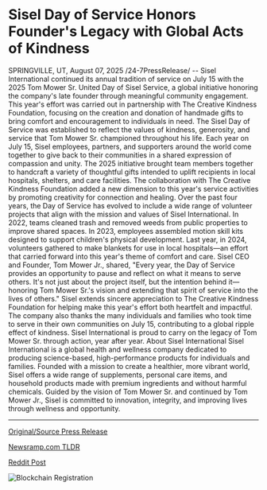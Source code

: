 # Sisel Day of Service Honors Founder's Legacy with Global Acts of Kindness

SPRINGVILLE, UT, August 07, 2025 /24-7PressRelease/ -- Sisel International continued its annual tradition of service on July 15 with the 2025 Tom Mower Sr. United Day of Sisel Service, a global initiative honoring the company's late founder through meaningful community engagement. This year's effort was carried out in partnership with The Creative Kindness Foundation, focusing on the creation and donation of handmade gifts to bring comfort and encouragement to individuals in need.  The Sisel Day of Service was established to reflect the values of kindness, generosity, and service that Tom Mower Sr. championed throughout his life. Each year on July 15, Sisel employees, partners, and supporters around the world come together to give back to their communities in a shared expression of compassion and unity.  The 2025 initiative brought team members together to handcraft a variety of thoughtful gifts intended to uplift recipients in local hospitals, shelters, and care facilities. The collaboration with The Creative Kindness Foundation added a new dimension to this year's service activities by promoting creativity for connection and healing.  Over the past four years, the Day of Service has evolved to include a wide range of volunteer projects that align with the mission and values of Sisel International. In 2022, teams cleaned trash and removed weeds from public properties to improve shared spaces. In 2023, employees assembled motion skill kits designed to support children's physical development. Last year, in 2024, volunteers gathered to make blankets for use in local hospitals—an effort that carried forward into this year's theme of comfort and care.  Sisel CEO and Founder, Tom Mower Jr., shared, "Every year, the Day of Service provides an opportunity to pause and reflect on what it means to serve others. It's not just about the project itself, but the intention behind it—honoring Tom Mower Sr.'s vision and extending that spirit of service into the lives of others."  Sisel extends sincere appreciation to The Creative Kindness Foundation for helping make this year's effort both heartfelt and impactful. The company also thanks the many individuals and families who took time to serve in their own communities on July 15, contributing to a global ripple effect of kindness. Sisel International is proud to carry on the legacy of Tom Mower Sr. through action, year after year.  About Sisel International Sisel International is a global health and wellness company dedicated to producing science-based, high-performance products for individuals and families. Founded with a mission to create a healthier, more vibrant world, Sisel offers a wide range of supplements, personal care items, and household products made with premium ingredients and without harmful chemicals. Guided by the vision of Tom Mower Sr. and continued by Tom Mower Jr., Sisel is committed to innovation, integrity, and improving lives through wellness and opportunity. 

---

[Original/Source Press Release](https://www.24-7pressrelease.com/press-release/525640/sisel-day-of-service-honors-founders-legacy-with-global-acts-of-kindness)
                    

[Newsramp.com TLDR](https://newsramp.com/curated-news/sisel-honors-founder-with-global-day-of-service-and-handmade-gifts/457990d08ee10c96b623d7276539b36c) 

 



[Reddit Post](https://www.reddit.com/r/newsramp/comments/1mjthm1/sisel_honors_founder_with_global_day_of_service/) 



![Blockchain Registration](https://cdn.newsramp.app/24-7PressRelease/qrcode/258/7/vibeOHsV.webp)